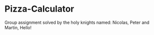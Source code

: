 # Pizza-Calculator
Group assignment solved by the holy knights named: Nicolas, Peter and Martin,
Hello!